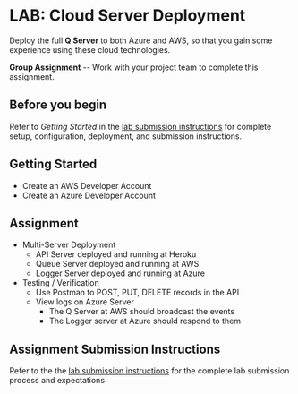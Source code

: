 # LAB: Cloud Server Deployment

Deploy the full **Q Server** to both Azure and AWS, so that you gain some experience using these cloud technologies.

**Group Assignment** -- Work with your project team to complete this assignment.

## Before you begin
Refer to *Getting Started*  in the [lab submission instructions](../../../reference/submission-instructions/labs/README.md) for complete setup, configuration, deployment, and submission instructions.


## Getting Started

* Create an AWS Developer Account
* Create an Azure Developer Account

## Assignment
  * Multi-Server Deployment
    * API Server deployed and running at Heroku
    * Queue Server deployed and running at AWS
    * Logger Server deployed and running at Azure
  * Testing / Verification
    * Use Postman to POST, PUT, DELETE records in the API
    * View logs on Azure Server
      * The Q Server at AWS should broadcast the events
      * The Logger server at Azure should respond to them


## Assignment Submission Instructions
Refer to the the [lab submission instructions](../../../reference/submission-instructions/labs/README.md) for the complete lab submission process and expectations
